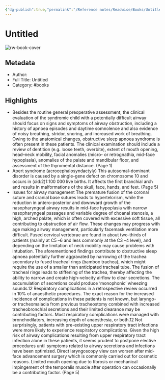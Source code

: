 ```yaml
---
{"dg-publish":true,"permalink":"/Reference notes/Readwise/Books/Untitled/"}
---
```


# Untitled

![rw-book-cover](https://readwise-assets.s3.amazonaws.com/static/images/default-book-icon-5.25188386e520.png)

## Metadata
- Author: 
- Full Title: Untitled
- Category: #books

## Highlights
- Besides the routine general preoperative assessment, the clinical evaluation of the syndromic child with a potentially difﬁcult airway should focus on signs and symptoms of airway obstruction, including a history of apnoea episodes and daytime somnolence and also evidence of noisy breathing, stridor, snoring, and increased work of breathing. Owing to the anatomical changes, obstructive sleep apnoea syndrome is often present in these patients. The clinical examination should include a review of dentition (e.g. loose teeth, overbite), extent of mouth opening, head–neck mobility, facial anomalies (micro- or retrognathia, mid-face hypoplasia), anomalies of the palate and mandibular ﬂoor, and assessment of the thyromental distance. (Page 1)
- Apert syndrome (acrocephalosyndactyly) This autosomal-dominant disorder is caused by a single-gene defect on chromosome 10 and occurs in (cid:2)1:100 000 live births. It affects the ﬁrst branchial arch and results in malformations of the skull, face, hands, and feet. (Page 5)
- Issues for airway management The premature fusion of the coronal suture and cranial base sutures leads to hypertelorism, while the reduction in antero-posterior and downward growth of the nasopharyngeal airway results in mid-face hypoplasia with narrow nasopharyngeal passages and variable degree of choanal stenosis, a high, arched palate, which is often covered with excessive soft tissue, all contributing to obstruction of air ﬂow. These changes may progress with age making airway management, particularly facemask ventilation more difﬁcult. Fused cervical vertebrae are found in about two-thirds of patients (mainly at C5 –6 and less commonly at the C3 –4 level), and depending on the limitation of neck mobility may cause problems with intubation. The aforementioned ﬁndings contribute to obstructive sleep apnoea potentially further aggravated by narrowing of the trachea secondary to fused tracheal rings (bamboo trachea), which might require the use of a smaller than anticipated tracheal tube. The fusion of tracheal rings leads to stiffening of the trachea, thereby affecting the ability to narrow and create high-velocity airﬂow to clear secretions. The accumulation of secretions could produce ‘monophonic’ wheezing sounds.12 Respiratory complications in a retrospective review occurred in 10% of anaesthetic procedures. The exact reason for the increased incidence of complications in these patients is not known, but laryngo- or tracheomalacia from previous tracheostomy combined with increased tracheobronchial secretions and their limited clearance may be contributing factors. Most respiratory complications were managed with bronchodilators, increasing depth of anaesthesia, or both.12 Not surprisingly, patients with pre-existing upper respiratory tract infections were more likely to experience respiratory complications. Given the high risk of airway complications resulting from upper respiratory tract infection alone in these patients, it seems prudent to postpone elective procedures until symptoms related to airway secretions and infections have been optimized. Direct laryngoscopy view can worsen after mid-face advancement surgery which is commonly carried out for cosmetic reasons. Limited mouth opening due to ﬁbrosis or mechanical impingement of the temporalis muscle after operation can occasionally be a contributing factor. (Page 5)
